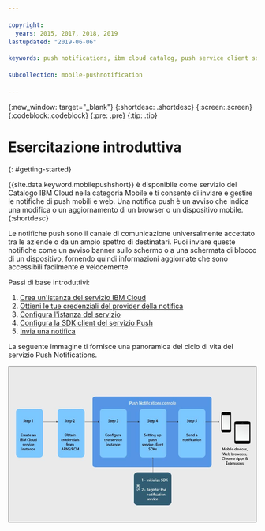```yaml
---

copyright:
  years: 2015, 2017, 2018, 2019
lastupdated: "2019-06-06"

keywords: push notifications, ibm cloud catalog, push service client sdk, notification provider

subcollection: mobile-pushnotification

---
```


{:new_window: target="_blank"}
{:shortdesc: .shortdesc}
{:screen:.screen}
{:codeblock:.codeblock}
{:pre: .pre}
{:tip: .tip}

# Esercitazione introduttiva
{: #getting-started}

{{site.data.keyword.mobilepushshort}} è disponibile come servizio del Catalogo IBM Cloud nella categoria Mobile e ti consente di inviare e gestire le notifiche di push mobili e web. Una notifica push è un avviso che indica una modifica o un aggiornamento di un browser o un dispositivo mobile.
{:shortdesc}

Le notifiche push sono il canale di comunicazione universalmente accettato tra le aziende o da un ampio spettro di destinatari. Puoi inviare queste notifiche come un avviso banner sullo schermo o a una schermata di blocco di un dispositivo, fornendo quindi informazioni aggiornate che sono accessibili facilmente e velocemente.  

Passi di base introduttivi:

1. [Crea un'istanza del servizio IBM Cloud](/docs/services/mobilepush?topic=mobile-pushnotification-push_step_1a)
2. [Ottieni le tue credenziali del provider della notifica](/docs/services/mobilepush?topic=mobile-pushnotification-push_step_1)
3. [Configura l'istanza del servizio](/docs/services/mobilepush?topic=mobile-pushnotification-push_step_2)
4. [Configura la SDK client del servizio Push](/docs/services/mobilepush?topic=mobile-pushnotification-push_step_3)
5. [Invia una notifica](/docs/services/mobilepush?topic=mobile-pushnotification-push_step_4)

La seguente immagine ti fornisce una panoramica del ciclo di vita del servizio Push Notifications.

![Panoramica Push](images/push_notification_lifecycle.jpg "Grafico che delinea la procedura base dalla creazione di un'istanza del servizio all'invio delle notifiche")


